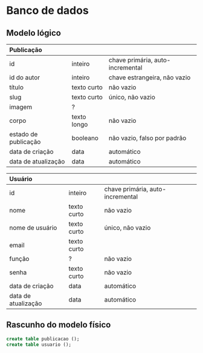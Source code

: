 # Banco de dados

## Modelo lógico

Publicação           |            ||
:--------------------|:-----------|:-
id                   |inteiro     |chave primária, auto-incremental
id do autor          |inteiro     |chave estrangeira, não vazio
título               |texto curto |não vazio
slug                 |texto curto |único, não vazio
imagem               |?           |
corpo                |texto longo |não vazio
estado de publicação |booleano    |não vazio, falso por padrão
data de criação      |data        |automático
data de atualização  |data        |automático

Usuário              |            ||
:--------------------|:-----------|:-
id                   |inteiro     |chave primária, auto-incremental
nome                 |texto curto |não vazio
nome de usuário      |texto curto |único, não vazio
email                |texto curto |
função               |?           |não vazio
senha                |texto curto |não vazio
data de criação      |data        |automático
data de atualização  |data        |automático

## Rascunho do modelo físico

```sql
create table publicacao ();
create table usuario ();
```